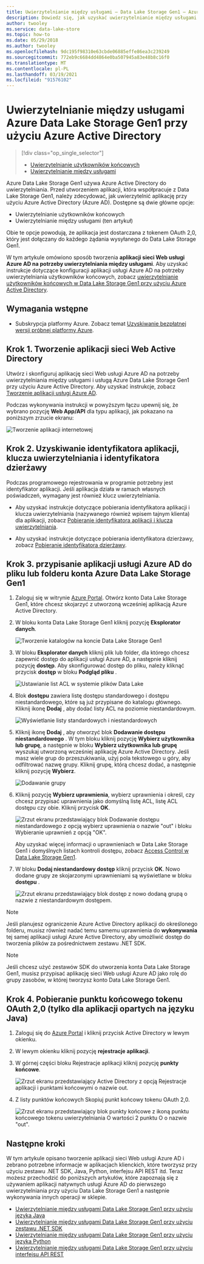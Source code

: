 ```yaml
---
title: Uwierzytelnianie między usługami — Data Lake Storage Gen1 — Azure
description: Dowiedz się, jak uzyskać uwierzytelnianie między usługami Azure Data Lake Storage Gen1 przy użyciu Azure Active Directory.
author: twooley
ms.service: data-lake-store
ms.topic: how-to
ms.date: 05/29/2018
ms.author: twooley
ms.openlocfilehash: 9dc195f98310e63cbde06885effe86ea3c239249
ms.sourcegitcommit: 772eb9c6684dd4864e0ba507945a83e48b8c16f0
ms.translationtype: MT
ms.contentlocale: pl-PL
ms.lasthandoff: 03/19/2021
ms.locfileid: "91576102"
---
```

# <a name="service-to-service-authentication-with-azure-data-lake-storage-gen1-using-azure-active-directory"></a>Uwierzytelnianie między usługami Azure Data Lake Storage Gen1 przy użyciu Azure Active Directory
> [!div class="op_single_selector"]
> * [Uwierzytelnianie użytkowników końcowych](data-lake-store-end-user-authenticate-using-active-directory.md)
> * [Uwierzytelnianie między usługami](data-lake-store-service-to-service-authenticate-using-active-directory.md)
> 
>  

Azure Data Lake Storage Gen1 używa Azure Active Directory do uwierzytelniania. Przed utworzeniem aplikacji, która współpracuje z Data Lake Storage Gen1, należy zdecydować, jak uwierzytelnić aplikację przy użyciu Azure Active Directory (Azure AD). Dostępne są dwie główne opcje:

* Uwierzytelnianie użytkowników końcowych 
* Uwierzytelnianie między usługami (ten artykuł) 

Obie te opcje powodują, że aplikacja jest dostarczana z tokenem OAuth 2,0, który jest dołączany do każdego żądania wysyłanego do Data Lake Storage Gen1.

W tym artykule omówiono sposób tworzenia **aplikacji sieci Web usługi Azure AD na potrzeby uwierzytelniania między usługami**. Aby uzyskać instrukcje dotyczące konfiguracji aplikacji usługi Azure AD na potrzeby uwierzytelniania użytkowników końcowych, zobacz [uwierzytelnianie użytkowników końcowych w Data Lake Storage Gen1 przy użyciu Azure Active Directory](data-lake-store-end-user-authenticate-using-active-directory.md).

## <a name="prerequisites"></a>Wymagania wstępne
* Subskrypcja platformy Azure. Zobacz temat [Uzyskiwanie bezpłatnej wersji próbnej platformy Azure](https://azure.microsoft.com/pricing/free-trial/).

## <a name="step-1-create-an-active-directory-web-application"></a>Krok 1. Tworzenie aplikacji sieci Web Active Directory

Utwórz i skonfiguruj aplikację sieci Web usługi Azure AD na potrzeby uwierzytelniania między usługami i usługą Azure Data Lake Storage Gen1 przy użyciu Azure Active Directory. Aby uzyskać instrukcje, zobacz [Tworzenie aplikacji usługi Azure AD](../active-directory/develop/howto-create-service-principal-portal.md).

Podczas wykonywania instrukcji w powyższym łączu upewnij się, że wybrano pozycję **Web App/API** dla typu aplikacji, jak pokazano na poniższym zrzucie ekranu:

![Tworzenie aplikacji internetowej](./media/data-lake-store-authenticate-using-active-directory/azure-active-directory-create-web-app.png "Tworzenie aplikacji internetowej")

## <a name="step-2-get-application-id-authentication-key-and-tenant-id"></a>Krok 2. Uzyskiwanie identyfikatora aplikacji, klucza uwierzytelniania i identyfikatora dzierżawy
Podczas programowego rejestrowania w programie potrzebny jest identyfikator aplikacji. Jeśli aplikacja działa w ramach własnych poświadczeń, wymagany jest również klucz uwierzytelniania.

* Aby uzyskać instrukcje dotyczące pobierania identyfikatora aplikacji i klucza uwierzytelniania (nazywanego również wpisem tajnym klienta) dla aplikacji, zobacz [Pobieranie identyfikatora aplikacji i klucza uwierzytelniania](../active-directory/develop/howto-create-service-principal-portal.md#get-tenant-and-app-id-values-for-signing-in).

* Aby uzyskać instrukcje dotyczące pobierania identyfikatora dzierżawy, zobacz [Pobieranie identyfikatora dzierżawy](../active-directory/develop/howto-create-service-principal-portal.md#get-tenant-and-app-id-values-for-signing-in).

## <a name="step-3-assign-the-azure-ad-application-to-the-azure-data-lake-storage-gen1-account-file-or-folder"></a>Krok 3. przypisanie aplikacji usługi Azure AD do pliku lub folderu konta Azure Data Lake Storage Gen1


1. Zaloguj się w witrynie [Azure Portal](https://portal.azure.com). Otwórz konto Data Lake Storage Gen1, które chcesz skojarzyć z utworzoną wcześniej aplikacją Azure Active Directory.
2. W bloku konta Data Lake Storage Gen1 kliknij pozycję **Eksplorator danych**.
   
    ![Tworzenie katalogów na koncie Data Lake Storage Gen1](./media/data-lake-store-authenticate-using-active-directory/adl.start.data.explorer.png "Tworzenie katalogów na koncie Data Lake")
3. W bloku **Eksplorator danych** kliknij plik lub folder, dla którego chcesz zapewnić dostęp do aplikacji usługi Azure AD, a następnie kliknij pozycję **dostęp**. Aby skonfigurować dostęp do pliku, należy kliknąć przycisk **dostęp** w bloku **Podgląd pliku** .
   
    ![Ustawianie list ACL w systemie plików Data Lake](./media/data-lake-store-authenticate-using-active-directory/adl.acl.1.png "Ustawianie list ACL w systemie plików Data Lake")
4. Blok **dostępu** zawiera listę dostępu standardowego i dostępu niestandardowego, które są już przypisane do katalogu głównego. Kliknij ikonę **Dodaj** , aby dodać listy ACL na poziomie niestandardowym.
   
    ![Wyświetlanie listy standardowych i niestandardowych](./media/data-lake-store-authenticate-using-active-directory/adl.acl.2.png "Wyświetlanie listy standardowych i niestandardowych")
5. Kliknij ikonę **Dodaj** , aby otworzyć blok **Dodawanie dostępu niestandardowego** . W tym bloku kliknij pozycję **Wybierz użytkownika lub grupę**, a następnie w bloku **Wybierz użytkownika lub grupę** wyszukaj utworzoną wcześniej aplikację Azure Active Directory. Jeśli masz wiele grup do przeszukiwania, użyj pola tekstowego u góry, aby odfiltrować nazwę grupy. Kliknij grupę, którą chcesz dodać, a następnie kliknij pozycję **Wybierz**.
   
    ![Dodawanie grupy](./media/data-lake-store-authenticate-using-active-directory/adl.acl.3.png "Dodawanie grupy")
6. Kliknij pozycję **Wybierz uprawnienia**, wybierz uprawnienia i określ, czy chcesz przypisać uprawnienia jako domyślną listę ACL, listę ACL dostępu czy obie. Kliknij przycisk **OK**.
   
    ![Zrzut ekranu przedstawiający blok Dodawanie dostępu niestandardowego z opcją wybierz uprawnienia o nazwie "out" i bloku Wybieranie uprawnień z opcją "OK".](./media/data-lake-store-authenticate-using-active-directory/adl.acl.4.png "Przypisywanie uprawnień do grupy")
   
    Aby uzyskać więcej informacji o uprawnieniach w Data Lake Storage Gen1 i domyślnych listach kontroli dostępu, zobacz [Access Control w Data Lake Storage Gen1](data-lake-store-access-control.md).
7. W bloku **Dodaj niestandardowy dostęp** kliknij przycisk **OK**. Nowo dodane grupy ze skojarzonymi uprawnieniami są wyświetlane w bloku **dostępu** .
   
    ![Zrzut ekranu przedstawiający blok dostęp z nowo dodaną grupą o nazwie z niestandardowym dostępem.](./media/data-lake-store-authenticate-using-active-directory/adl.acl.5.png "Przypisywanie uprawnień do grupy")

> [!NOTE]
> Jeśli planujesz ograniczenie Azure Active Directory aplikacji do określonego folderu, musisz również nadać temu samemu uprawnienia do **wykonywania** tej samej aplikacji usługi Azure Active Directory, aby umożliwić dostęp do tworzenia plików za pośrednictwem zestawu .NET SDK.

> [!NOTE]
> Jeśli chcesz użyć zestawów SDK do utworzenia konta Data Lake Storage Gen1, musisz przypisać aplikację sieci Web usługi Azure AD jako rolę do grupy zasobów, w której tworzysz konto Data Lake Storage Gen1.
> 
>

## <a name="step-4-get-the-oauth-20-token-endpoint-only-for-java-based-applications"></a>Krok 4. Pobieranie punktu końcowego tokenu OAuth 2,0 (tylko dla aplikacji opartych na języku Java)

1. Zaloguj się do [Azure Portal](https://portal.azure.com) i kliknij przycisk Active Directory w lewym okienku.

2. W lewym okienku kliknij pozycję **rejestracje aplikacji**.

3. W górnej części bloku Rejestracje aplikacji kliknij pozycję **punkty końcowe**.

    ![Zrzut ekranu przedstawiający Active Directory z opcją Rejestracje aplikacji i punktami końcowymi o nazwie out.](./media/data-lake-store-authenticate-using-active-directory/oauth-token-endpoint.png "Punkt końcowy tokenu OAuth")

4. Z listy punktów końcowych Skopiuj punkt końcowy tokenu OAuth 2,0.

    ![Zrzut ekranu przedstawiający blok punkty końcowe z ikoną punktu końcowego tokenu uwierzytelniania O wartości 2 punktu O o nazwie "out".](./media/data-lake-store-authenticate-using-active-directory/oauth-token-endpoint-1.png "Punkt końcowy tokenu OAuth")   

## <a name="next-steps"></a>Następne kroki
W tym artykule opisano tworzenie aplikacji sieci Web usługi Azure AD i zebrano potrzebne informacje w aplikacjach klienckich, które tworzysz przy użyciu zestawu .NET SDK, Java, Python, interfejsu API REST itd. Teraz możesz przechodzić do poniższych artykułów, które zapoznają się z używaniem aplikacji natywnych usługi Azure AD do pierwszego uwierzytelniania przy użyciu Data Lake Storage Gen1 a następnie wykonywania innych operacji w sklepie.

* [Uwierzytelnianie między usługami Data Lake Storage Gen1 przy użyciu języka Java](data-lake-store-service-to-service-authenticate-java.md)
* [Uwierzytelnianie między usługami Data Lake Storage Gen1 przy użyciu zestawu .NET SDK](data-lake-store-service-to-service-authenticate-net-sdk.md)
* [Uwierzytelnianie między usługami Data Lake Storage Gen1 przy użyciu języka Python](data-lake-store-service-to-service-authenticate-python.md)
* [Uwierzytelnianie między usługami Data Lake Storage Gen1 przy użyciu interfejsu API REST](data-lake-store-service-to-service-authenticate-rest-api.md)


